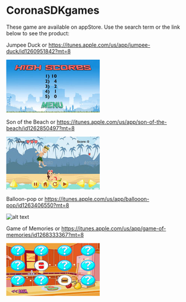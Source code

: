 # CoronaSDKgames

These game are available on appStore. Use the search term or the link below to see the product:

Jumpee Duck or https://itunes.apple.com/us/app/jumpee-duck/id1260951842?mt=8

![alt text](https://github.com/dvtien95/CoronaSDKgames/blob/master/JumpyDuck/screenshot/JumpeeDuck(1).jpg)


Son of the Beach or https://itunes.apple.com/us/app/son-of-the-beach/id1262850497?mt=8

![alt text](https://github.com/dvtien95/CoronaSDKgames/blob/master/SonOfTheBeach/screenshot/SOTB(2).jpg)


Balloon-pop or https://itunes.apple.com/us/app/ballooon-pop/id1263406550?mt=8

![alt text](https://github.com/dvtien95/CoronaSDKgames/blob/master/dulusoft-balloonpop/screenshot/BalloonPop(3).jpg)


Game of Memories or https://itunes.apple.com/us/app/game-of-memories/id1268333367?mt=8

![alt text](https://github.com/dvtien95/CoronaSDKgames/blob/master/Game%20of%20Memories/screenshot/GameOfMemories(2).jpg)
